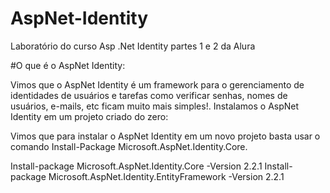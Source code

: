# AspNet-Identity
Laboratório do curso Asp .Net Identity partes 1 e 2 da Alura

#O que é o AspNet Identity:

Vimos que o AspNet Identity é um framework para o gerenciamento de identidades de usuários e tarefas como verificar senhas, nomes de usuários, e-mails, etc ficam muito mais simples!.
Instalamos o AspNet Identity em um projeto criado do zero:

Vimos que para instalar o AspNet Identity em um novo projeto basta usar o comando Install-Package Microsoft.AspNet.Identity.Core.


Install-package Microsoft.AspNet.Identity.Core -Version 2.2.1
Install-package Microsoft.AspNet.Identity.EntityFramework -Version 2.2.1

